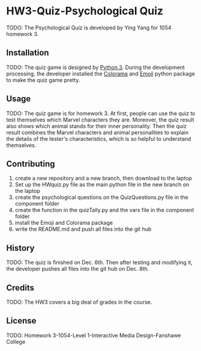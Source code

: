 # HW3-Quiz-Psychological Quiz

TODO: The Psychological Quiz is developed by Ying Yang for 1054 homework 3. 

## Installation

TODO: The quiz game is designed by [Python 3](https://www.python.org/). During the development processing, the developer installed the [Colorama](https://pypi.org/project/colorama/) and [Emoji](https://pypi.org/project/emoji/) python package to make the quiz game pretty.

## Usage

TODO: The quiz game is for homework 3. At first, people can use the quiz to test themselves which Marvel characters they are. Moreover, the quiz result also shows which animal stands for their inner personality. Then the quiz result combines the Marvel characters and animal personalities to explain the details of the tester's characteristics, which is so helpful to understand themselves.

## Contributing

1. create a new repository and a new branch, then download to the laptop
2. Set up the HWquiz.py file as the main python file in the new branch on the laptop
3. create the psychological questions on the QuizQuestions.py file in the component folder
4. create the function in the quizTally.py and the vars file in the component folder 
5. install the Emoji and Colorama package
6. write the README.md and push all files into the git hub

## History

TODO: The quiz is finished on Dec. 6th. Then after testing and modifying it, the developer pushes all files into the git hub on Dec. 8th.

## Credits

TODO: The HW3 covers a big deal of grades in the course.

## License

TODO: Homework 3-1054-Level 1-Interactive Media Design-Fanshawe College